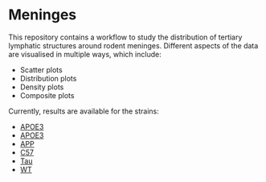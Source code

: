 # Meninges
This repository contains a workflow to study the distribution of tertiary lymphatic structures around rodent meninges. Different aspects of the data are visualised in multiple ways, which include:

- Scatter plots
- Distribution plots
- Density plots
- Composite plots

Currently, results are available for the strains:

- [APOE3](https://github.com/The-Okun-Lab/meninges/blob/master/APOE3.md)
- [APOE3](https://github.com/The-Okun-Lab/meninges/blob/master/APOE4.md)
- [APP](https://github.com/The-Okun-Lab/meninges/blob/master/APP.md)
- [C57](https://github.com/RiboRings/meninges/blob/master/C57.md)
- [Tau](https://github.com/The-Okun-Lab/meninges/blob/master/Tau.md)
- [WT](https://github.com/The-Okun-Lab/meninges/blob/master/WT.md)
